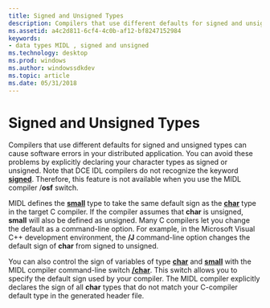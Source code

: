```yaml
---
title: Signed and Unsigned Types
description: Compilers that use different defaults for signed and unsigned types can cause software errors in your distributed application.
ms.assetid: a4c2d811-6cf4-4c0b-af12-bf8247152984
keywords:
- data types MIDL , signed and unsigned
ms.technology: desktop
ms.prod: windows
ms.author: windowssdkdev
ms.topic: article
ms.date: 05/31/2018
---
```


# Signed and Unsigned Types

Compilers that use different defaults for signed and unsigned types can cause software errors in your distributed application. You can avoid these problems by explicitly declaring your character types as signed or unsigned. Note that DCE IDL compilers do not recognize the keyword [**signed**](signed.md). Therefore, this feature is not available when you use the MIDL compiler /**osf** switch.

MIDL defines the [**small**](small.md) type to take the same default sign as the [**char**](char-idl.md) type in the target C compiler. If the compiler assumes that **char** is unsigned, **small** will also be defined as unsigned. Many C compilers let you change the default as a command-line option. For example, in the Microsoft Visual C++ development environment, the **/J** command-line option changes the default sign of **char** from signed to unsigned.

You can also control the sign of variables of type [**char**](char-idl.md) and [**small**](small.md) with the MIDL compiler command-line switch [**/char**](-char.md). This switch allows you to specify the default sign used by your compiler. The MIDL compiler explicitly declares the sign of all **char** types that do not match your C-compiler default type in the generated header file.

 

 




